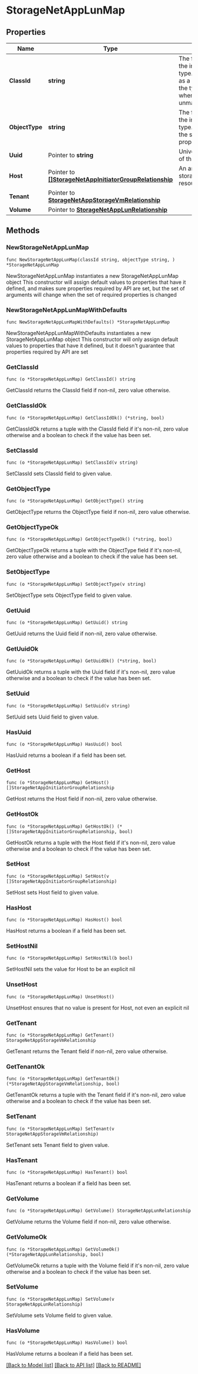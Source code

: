 # StorageNetAppLunMap

## Properties

Name | Type | Description | Notes
------------ | ------------- | ------------- | -------------
**ClassId** | **string** | The fully-qualified name of the instantiated, concrete type. This property is used as a discriminator to identify the type of the payload when marshaling and unmarshaling data. | [default to "storage.NetAppLunMap"]
**ObjectType** | **string** | The fully-qualified name of the instantiated, concrete type. The value should be the same as the &#39;ClassId&#39; property. | [default to "storage.NetAppLunMap"]
**Uuid** | Pointer to **string** | Universally unique identifier of the LUN. | [optional] [readonly] 
**Host** | Pointer to [**[]StorageNetAppInitiatorGroupRelationship**](StorageNetAppInitiatorGroupRelationship.md) | An array of relationships to storageNetAppInitiatorGroup resources. | [optional] [readonly] 
**Tenant** | Pointer to [**StorageNetAppStorageVmRelationship**](storage.NetAppStorageVm.Relationship.md) |  | [optional] 
**Volume** | Pointer to [**StorageNetAppLunRelationship**](storage.NetAppLun.Relationship.md) |  | [optional] 

## Methods

### NewStorageNetAppLunMap

`func NewStorageNetAppLunMap(classId string, objectType string, ) *StorageNetAppLunMap`

NewStorageNetAppLunMap instantiates a new StorageNetAppLunMap object
This constructor will assign default values to properties that have it defined,
and makes sure properties required by API are set, but the set of arguments
will change when the set of required properties is changed

### NewStorageNetAppLunMapWithDefaults

`func NewStorageNetAppLunMapWithDefaults() *StorageNetAppLunMap`

NewStorageNetAppLunMapWithDefaults instantiates a new StorageNetAppLunMap object
This constructor will only assign default values to properties that have it defined,
but it doesn't guarantee that properties required by API are set

### GetClassId

`func (o *StorageNetAppLunMap) GetClassId() string`

GetClassId returns the ClassId field if non-nil, zero value otherwise.

### GetClassIdOk

`func (o *StorageNetAppLunMap) GetClassIdOk() (*string, bool)`

GetClassIdOk returns a tuple with the ClassId field if it's non-nil, zero value otherwise
and a boolean to check if the value has been set.

### SetClassId

`func (o *StorageNetAppLunMap) SetClassId(v string)`

SetClassId sets ClassId field to given value.


### GetObjectType

`func (o *StorageNetAppLunMap) GetObjectType() string`

GetObjectType returns the ObjectType field if non-nil, zero value otherwise.

### GetObjectTypeOk

`func (o *StorageNetAppLunMap) GetObjectTypeOk() (*string, bool)`

GetObjectTypeOk returns a tuple with the ObjectType field if it's non-nil, zero value otherwise
and a boolean to check if the value has been set.

### SetObjectType

`func (o *StorageNetAppLunMap) SetObjectType(v string)`

SetObjectType sets ObjectType field to given value.


### GetUuid

`func (o *StorageNetAppLunMap) GetUuid() string`

GetUuid returns the Uuid field if non-nil, zero value otherwise.

### GetUuidOk

`func (o *StorageNetAppLunMap) GetUuidOk() (*string, bool)`

GetUuidOk returns a tuple with the Uuid field if it's non-nil, zero value otherwise
and a boolean to check if the value has been set.

### SetUuid

`func (o *StorageNetAppLunMap) SetUuid(v string)`

SetUuid sets Uuid field to given value.

### HasUuid

`func (o *StorageNetAppLunMap) HasUuid() bool`

HasUuid returns a boolean if a field has been set.

### GetHost

`func (o *StorageNetAppLunMap) GetHost() []StorageNetAppInitiatorGroupRelationship`

GetHost returns the Host field if non-nil, zero value otherwise.

### GetHostOk

`func (o *StorageNetAppLunMap) GetHostOk() (*[]StorageNetAppInitiatorGroupRelationship, bool)`

GetHostOk returns a tuple with the Host field if it's non-nil, zero value otherwise
and a boolean to check if the value has been set.

### SetHost

`func (o *StorageNetAppLunMap) SetHost(v []StorageNetAppInitiatorGroupRelationship)`

SetHost sets Host field to given value.

### HasHost

`func (o *StorageNetAppLunMap) HasHost() bool`

HasHost returns a boolean if a field has been set.

### SetHostNil

`func (o *StorageNetAppLunMap) SetHostNil(b bool)`

 SetHostNil sets the value for Host to be an explicit nil

### UnsetHost
`func (o *StorageNetAppLunMap) UnsetHost()`

UnsetHost ensures that no value is present for Host, not even an explicit nil
### GetTenant

`func (o *StorageNetAppLunMap) GetTenant() StorageNetAppStorageVmRelationship`

GetTenant returns the Tenant field if non-nil, zero value otherwise.

### GetTenantOk

`func (o *StorageNetAppLunMap) GetTenantOk() (*StorageNetAppStorageVmRelationship, bool)`

GetTenantOk returns a tuple with the Tenant field if it's non-nil, zero value otherwise
and a boolean to check if the value has been set.

### SetTenant

`func (o *StorageNetAppLunMap) SetTenant(v StorageNetAppStorageVmRelationship)`

SetTenant sets Tenant field to given value.

### HasTenant

`func (o *StorageNetAppLunMap) HasTenant() bool`

HasTenant returns a boolean if a field has been set.

### GetVolume

`func (o *StorageNetAppLunMap) GetVolume() StorageNetAppLunRelationship`

GetVolume returns the Volume field if non-nil, zero value otherwise.

### GetVolumeOk

`func (o *StorageNetAppLunMap) GetVolumeOk() (*StorageNetAppLunRelationship, bool)`

GetVolumeOk returns a tuple with the Volume field if it's non-nil, zero value otherwise
and a boolean to check if the value has been set.

### SetVolume

`func (o *StorageNetAppLunMap) SetVolume(v StorageNetAppLunRelationship)`

SetVolume sets Volume field to given value.

### HasVolume

`func (o *StorageNetAppLunMap) HasVolume() bool`

HasVolume returns a boolean if a field has been set.


[[Back to Model list]](../README.md#documentation-for-models) [[Back to API list]](../README.md#documentation-for-api-endpoints) [[Back to README]](../README.md)


